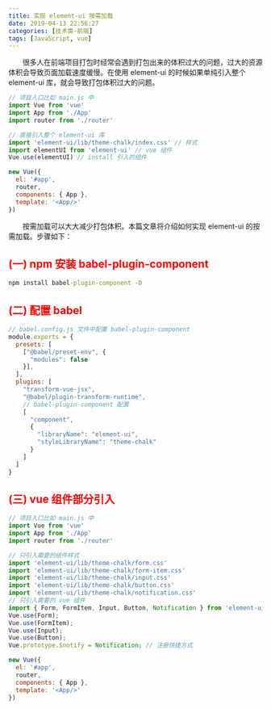 ```yaml
---
title: 实现 element-ui 按需加载
date: 2019-04-13 22:56:27
categories: [技术类-前端]
tags: [JavaScript, vue]
---
```

&emsp;&emsp;很多人在前端项目打包时经常会遇到打包出来的体积过大的问题，过大的资源体积会导致页面加载速度缓慢。在使用 element-ui 的时候如果单纯引入整个 element-ui 库，就会导致打包体积过大的问题。
```javascript
// 项目入口比如 main.js 中
import Vue from 'vue'
import App from './App'
import router from './router'

// 直接引入整个 element-ui 库
import 'element-ui/lib/theme-chalk/index.css' // 样式
import elementUI from 'element-ui' // vue 组件
Vue.use(elementUI) // install 引入的组件

new Vue({
  el: '#app',
  router,
  components: { App },
  template: '<App/>'
})
```
&emsp;&emsp;按需加载可以大大减少打包体积。本篇文章将介绍如何实现 element-ui 的按需加载。步骤如下：
## <font style="color: #f00;">(一) npm 安装 babel-plugin-component</font>
```cmd
npm install babel-plugin-component -D
```
## <font style="color: #f00;">(二) 配置 babel</font>
```javascript
// babel.config.js 文件中配置 babel-plugin-component
module.exports = {
  presets: [
    ["@babel/preset-env", {
      "modules": false
    }],
  ],
  plugins: [
    "transform-vue-jsx",
    "@babel/plugin-transform-runtime",
    // babel-plugin-component 配置
    [
      "component",
      {
        "libraryName": "element-ui",
        "styleLibraryName": "theme-chalk"
      }
    ]
  ]
}
```
## <font style="color: #f00;">(三) vue 组件部分引入</font>
```javascript
// 项目入口比如 main.js 中
import Vue from 'vue'
import App from './App'
import router from './router'

// 只引入需要的组件样式
import 'element-ui/lib/theme-chalk/form.css'
import 'element-ui/lib/theme-chalk/form-item.css'
import 'element-ui/lib/theme-chalk/input.css'
import 'element-ui/lib/theme-chalk/button.css'
import 'element-ui/lib/theme-chalk/notification.css'
// 只引入需要的 vue 组件
import { Form, FormItem, Input, Button, Notification } from 'element-ui'
Vue.use(Form);
Vue.use(FormItem);
Vue.use(Input);
Vue.use(Button);
Vue.prototype.$notify = Notification; // 注册快捷方式

new Vue({
  el: '#app',
  router,
  components: { App },
  template: '<App/>'
})
```
